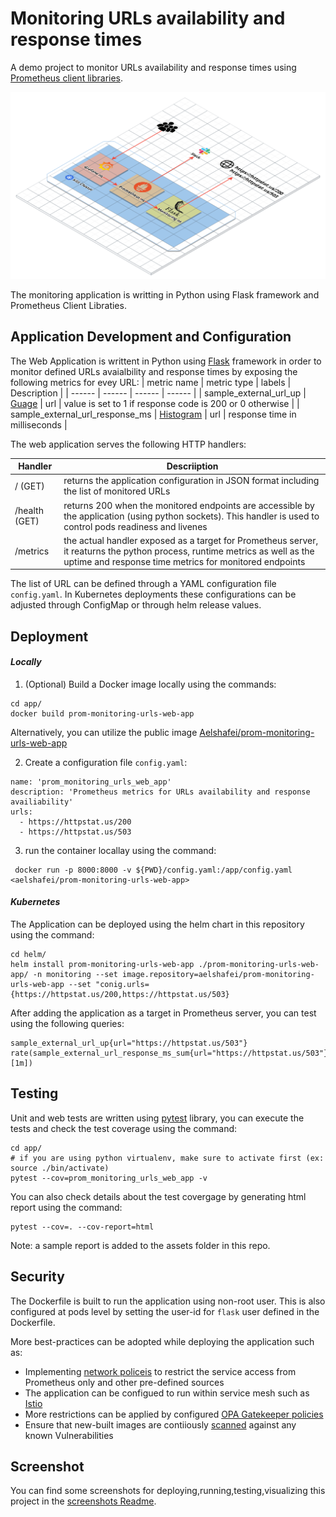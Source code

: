 # Monitoring URLs availability and response times
A demo project to monitor URLs availability and response times using [Prometheus client libraries](https://github.com/prometheus/client_python).

![Alt text](assets/docs/img/arch.png "Archtiecture")

The monitoring application is writting in Python using Flask framework and Prometheus Client Libraties.

## Application Development and Configuration
The Web Application is writtent in Python using [Flask](https://flask.palletsprojects.com/) framework in order to monitor defined URLs avaialbility and response times by exposing the following metrics for evey URL:
| metric name | metric type | labels | Description |
| ------ | ------ | ------ |  ------ | 
| sample_external_url_up | [Guage](https://prometheus.io/docs/concepts/metric_types/#gauge) | url | value is set to 1 if response code is 200 or 0 otherwise |
| sample_external_url_response_ms | [Histogram](https://prometheus.io/docs/concepts/metric_types/#histogram) | url | response time in milliseconds |

The web application serves the following HTTP handlers:

| Handler | Descriiption |
| ------ | ------ |
| / (GET) | returns the application configuration in JSON format including the list of monitored URLs |
| /health (GET) | returns 200 when the monitored endpoints are accessible by the application (using python sockets). This handler is used to control pods readiness and livenes |
| /metrics | the actual handler exposed as a target for Prometheus server, it reaturns the python process, runtime metrics as well as the uptime and response time metrics for monitored endpoints

The list of URL can be defined through a YAML configuration file `config.yaml`. In Kubernetes deployments these configurations can be adjusted through ConfigMap or through helm release values.


## Deployment 

#### _Locally_

1) (Optional) Build a Docker image locally using the commands:
```
cd app/
docker build prom-monitoring-urls-web-app
```

Alternatively, you can utilize the public image [Aelshafei/prom-monitoring-urls-web-app](https://hub.docker.com/repository/docker/aelshafei/prom-monitoring-urls-web-app)

2) Create a configuration file `config.yaml`:
```
name: 'prom_monitoring_urls_web_app'
description: 'Prometheus metrics for URLs availability and response availiability'
urls:
  - https://httpstat.us/200
  - https://httpstat.us/503
```

3) run the container locallay using the command:
```
 docker run -p 8000:8000 -v ${PWD}/config.yaml:/app/config.yaml <aelshafei/prom-monitoring-urls-web-app>
```


#### _Kubernetes_

The Application can be deployed using the helm chart in this repository using the command:
```
cd helm/
helm install prom-monitoring-urls-web-app ./prom-monitoring-urls-web-app/ -n monitoring --set image.repository=aelshafei/prom-monitoring-urls-web-app --set "conig.urls={https://httpstat.us/200,https://httpstat.us/503}
```

After adding the application as a target in Prometheus server, you can test using the following queries:
```
sample_external_url_up{url="https://httpstat.us/503"}
rate(sample_external_url_response_ms_sum{url="https://httpstat.us/503"}[1m])
```

## Testing

Unit and web tests are written using [pytest](https://docs.pytest.org/) library, you can execute the tests and check the test coverage using the command:
```
cd app/
# if you are using python virtualenv, make sure to activate first (ex: source ./bin/activate)
pytest --cov=prom_monitoring_urls_web_app -v
```

You can also check details about the test covergage by generating html report using the command:
```
pytest --cov=. --cov-report=html
```

Note: a sample report is added to the assets folder in this repo.

## Security
The Dockerfile is built to run the application using non-root user. This is also configured at pods level by setting the user-id for `flask` user defined in the Dockerfile.

More best-practices can be adopted while deploying the application such as:
- Implementing [network policeis](https://kubernetes.io/docs/concepts/services-networking/network-policies/) to restrict the service access from Prometheus only and other pre-defined sources
- The application can be configued to run within service mesh such as [Istio](https://istio.io/)
- More restrictions can be applied by configured [OPA Gatekeeper policies](https://kubernetes.io/blog/2019/08/06/opa-gatekeeper-policy-and-governance-for-kubernetes/)
- Ensure that new-built images are contiiously [scanned](https://docs.docker.com/develop/scan-images/) against any known Vulnerabilities

## Screenshot
You can find some screenshots for deploying,running,testing,visualizing this project in the [screenshots Readme](assets/SCREENSHOTs.md).

